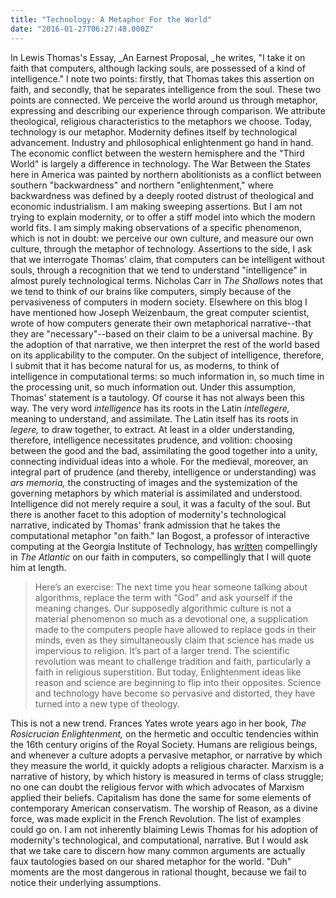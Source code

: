 ```yaml
---
title: "Technology: A Metaphor For the World"
date: "2016-01-27T06:27:48.000Z"
---
```

In Lewis Thomas's Essay, _An Earnest Proposal,  _he writes, "I take it on faith that computers, although lacking souls, are possessed of a kind of intelligence."  I note two points: firstly, that Thomas takes this assertion on faith, and secondly, that he separates intelligence from the soul. These two points are connected.  We perceive the world around us through metaphor, expressing and describing our experience through comparison.  We attribute theological, religious characteristics to the metaphors we choose. Today, technology is our metaphor.  Modernity defines itself by technological advancement.  Industry and philosophical enlightenment go hand in hand.  The economic conflict between the western hemisphere and the "Third World" is largely a difference in technology.  The War Between the States here in America was painted by northern abolitionists as a conflict between southern "backwardness" and northern "enlightenment," where backwardness was defined by a deeply rooted distrust of theological and economic industrialism. I am making sweeping assertions.  But I am not trying to explain modernity, or to offer a stiff model into which the modern world fits.  I am simply making observations of a specific phenomenon, which is not in doubt: we perceive our own culture, and measure our own culture, through the metaphor of technology. Assertions to the side, I ask that we interrogate Thomas' claim, that computers can be intelligent without souls, through a recognition that we tend to understand "intelligence" in almost purely technological terms.  Nicholas Carr in _The Shallows_ notes that we tend to think of our brains like computers, simply because of the pervasiveness of computers in modern society.  Elsewhere on this blog I have mentioned how Joseph Weizenbaum, the great computer scientist, wrote of how computers generate their own metaphorical narrative--that they are "necessary"--based on their claim to be a universal machine.  By the adoption of that narrative, we then interpret the rest of the world based on its applicability to the computer.  On the subject of intelligence, therefore, I submit that it has become natural for us, as moderns, to think of intelligence in computational terms: so much information in, so much time in the processing unit, so much information out.  Under this assumption, Thomas' statement is a tautology. Of course it has not always been this way.  The very word _intelligence_ has its roots in the Latin _intellegere,_ meaning to understand, and assimilate.  The Latin itself has its roots in _legere,_ to draw together, to extract.  At least in a older understanding, therefore, intelligence necessitates prudence, and volition: choosing between the good and the bad, assimilating the good together into a unity, connecting individual ideas into a whole.  For the medieval, moreover, an integral part of prudence (and thereby, intelligence or understanding) was _ars memoria,_ the constructing of images and the systemization of the governing metaphors by which material is assimilated and understood.  Intelligence did not merely require a soul, it was a faculty of the soul. But there is another facet to this adoption of modernity's technological narrative, indicated by Thomas' frank admission that he takes the computational metaphor "on faith."  Ian Bogost, a professor of interactive computing at the Georgia Institute of Technology, has [written](http://www.theatlantic.com/technology/archive/2015/01/the-cathedral-of-computation/384300/) compellingly in _The Atlantic_ on our faith in computers, so compellingly that I will quote him at length.

> Here’s an exercise: The next time you hear someone talking about algorithms, replace the term with “God” and ask yourself if the meaning changes. Our supposedly algorithmic culture is not a material phenomenon so much as a devotional one, a supplication made to the computers people have allowed to replace gods in their minds, even as they simultaneously claim that science has made us impervious to religion. It’s part of a larger trend. The scientific revolution was meant to challenge tradition and faith, particularly a faith in religious superstition. But today, Enlightenment ideas like reason and science are beginning to flip into their opposites. Science and technology have become so pervasive and distorted, they have turned into a new type of theology.

This is not a new trend.  Frances Yates wrote years ago in her book, _The Rosicrucian Enlightenment,_ on the hermetic and occultic tendencies within the 16th century origins of the Royal Society.  Humans are religious beings, and whenever a culture adopts a pervasive metaphor, or narrative by which they measure the world, it quickly adopts a religious character. Marxism is a narrative of history, by which history is measured in terms of class struggle; no one can doubt the religious fervor with which advocates of Marxism applied their beliefs.  Capitalism has done the same for some elements of contemporary American conservatism.  The worship of Reason, as a divine force, was made explicit in the French Revolution.  The list of examples could go on. I am not inherently blaiming Lewis Thomas for his adoption of modernity's technological, and computational, narrative.  But I would ask that we take care to discern how many common arguments are actually faux tautologies based on our shared metaphor for the world.  "Duh" moments are the most dangerous in rational thought, because we fail to notice their underlying assumptions.